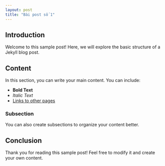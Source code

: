 ```yaml
---
layout: post
title: "Bài post số 1"
---
```


## Introduction

Welcome to this sample post! Here, we will explore the basic structure of a Jekyll blog post.

## Content

In this section, you can write your main content. You can include:

- **Bold Text**
- _Italic Text_
- [Links to other pages](https://example.com)

### Subsection

You can also create subsections to organize your content better.

## Conclusion

Thank you for reading this sample post! Feel free to modify it and create your own content.
